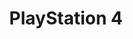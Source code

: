 ---
title: 'PlayStation 4'
slug: playstation-4
shortname: PS4
company: sony
logo: '<path d="M102.548515,40.089769 L102.548515,20.3042904 C102.548515,16.2679868 104.432343,13.3775578 108.450165,13.3775578 L133.233663,13.3775578 C133.385479,13.3775578 133.531353,13.2270627 133.531353,13.0778878 L133.531353,9.14125413 C133.531353,9.10693069 133.521452,9.07326733 133.508251,9.04092409 L103.205281,9.04092409 C96.6369637,9.87590759 93.4283828,14.4534653 93.4283828,20.3042904 L93.4283828,40.0891089 C93.4283828,44.1254125 91.4917492,47.0165017 87.5273927,47.0165017 L61.3544554,47.0165017 C61.2059406,47.0165017 61.0567657,47.1161716 61.0567657,47.3155116 L61.0567657,51.2528053 C61.0567657,51.4158416 61.1570957,51.5405941 61.2745875,51.5821782 L90.990099,51.5821782 C98.7353135,51.3788779 102.548515,46.4343234 102.548515,40.089769 Z M0.728712871,51.5828383 L9.43036304,51.5828383 C9.54785479,51.5412541 9.64818482,51.4165017 9.64818482,51.2534653 L9.64818482,38.6442244 C9.64818482,34.6079208 11.9280528,31.8165017 15.249505,31.8165017 L51.0917492,31.8165017 C59.1722772,31.8165017 63.0891089,26.8330033 63.0891089,20.3042904 C63.0891089,14.4534653 59.8831683,9.87590759 53.3115512,9.04092409 L0.567656766,9.04092409 C0.552475248,9.07392739 0.526732673,9.09966997 0.526732673,9.14125413 L0.526732673,13.0778878 C0.526732673,13.2772277 0.625742574,13.3775578 0.823762376,13.3775578 L48.0673267,13.3775578 C52.0831683,13.3775578 53.9669967,16.2679868 53.9669967,20.3042904 C53.9669967,24.3412541 52.0831683,27.2316832 48.0673267,27.2316832 L10.6891089,27.2316832 C4.88910891,27.2316832 0.526732673,32.1663366 0.526732673,38.6442244 L0.526732673,51.2534653 C0.526072607,51.4165017 0.596039604,51.5405941 0.728712871,51.5828383 Z M133.386139,47.0171617 L180.976898,47.0171617 C181.122772,47.0171617 181.221782,47.1168317 181.221782,47.2165017 L181.221782,51.2534653 C181.221782,51.4528053 181.373597,51.5524752 181.519472,51.5524752 L190.09769,51.5524752 C190.249505,51.5524752 190.394059,51.4528053 190.394059,51.2534653 L190.394059,47.3161716 C190.394059,47.1663366 190.545875,47.0171617 190.691749,47.0171617 L199.217162,47.0171617 C199.415842,47.0171617 199.514851,46.8673267 199.514851,46.7188119 L199.514851,42.7313531 C199.514851,42.5815182 199.415842,42.4323432 199.217162,42.4323432 L190.691749,42.4323432 C190.545875,42.4323432 190.394059,42.2825083 190.394059,42.1333333 L190.394059,13.3775578 C190.394059,11.0310231 189.522112,9.53663366 188.056106,9.04092409 L185.574257,9.04092409 C184.80066,9.23960396 183.959736,9.59537954 183.058086,10.1372937 L131.8,41.7841584 C129.817162,43.029703 129.122112,44.4244224 129.618482,45.4712871 C130.014521,46.3689769 131.151815,47.0171617 133.386139,47.0171617 Z M140.820462,41.7346535 L180.528053,17.1650165 C180.778218,16.9656766 181.274587,17.0158416 181.274587,17.5636964 L181.274587,42.1333333 C181.274587,42.2831683 181.122772,42.4323432 180.976898,42.4323432 L141.066007,42.4323432 C140.722112,42.4323432 140.569637,42.3333333 140.523432,42.2330033 C140.469967,42.0336634 140.568977,41.8838284 140.820462,41.7346535 Z" />'
disc: true
cartridge: false
color: blue-900
order: 2
---